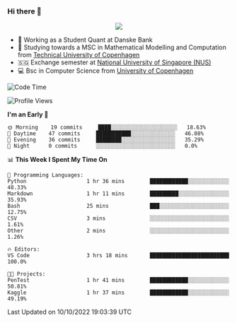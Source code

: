 ### Hi there 👋

<p align="center">
  <img src="https://media4.giphy.com/media/3ohzdKy5Z8TChSDuiA/giphy.gif?cid=ecf05e47r69cojk56gup9q8mep9liy48s94dn2uxsfh6fv39&rid=giphy.gif&ct=g" />
</p>

* 🏦 Working as a Student Quant at Danske Bank
* 🧮 Studying towards a MSC in Mathematical Modelling and Computation from [Technical University of Copenhagen](https://www.dtu.dk)
* 🇸🇬 Exchange semester at [National University of Singapore (NUS)](https://www.nus.edu.sg)
* 💻 Bsc in Computer Science from [University of Copenhagen](https://www.ku.dk/english/)


<!--START_SECTION:waka-->
![Code Time](http://img.shields.io/badge/Code%20Time-11%20hrs%201%20min-blue)

![Profile Views](http://img.shields.io/badge/Profile%20Views-13-blue)

**I'm an Early 🐤** 

```text
🌞 Morning    19 commits     ████░░░░░░░░░░░░░░░░░░░░░   18.63% 
🌆 Daytime    47 commits     ███████████░░░░░░░░░░░░░░   46.08% 
🌃 Evening    36 commits     ████████░░░░░░░░░░░░░░░░░   35.29% 
🌙 Night      0 commits      ░░░░░░░░░░░░░░░░░░░░░░░░░   0.0%

```


📊 **This Week I Spent My Time On** 

```text
💬 Programming Languages: 
Python                   1 hr 36 mins        ████████████░░░░░░░░░░░░░   48.33% 
Markdown                 1 hr 11 mins        █████████░░░░░░░░░░░░░░░░   35.93% 
Bash                     25 mins             ███░░░░░░░░░░░░░░░░░░░░░░   12.75% 
CSV                      3 mins              ░░░░░░░░░░░░░░░░░░░░░░░░░   1.61% 
Other                    2 mins              ░░░░░░░░░░░░░░░░░░░░░░░░░   1.26%

🔥 Editors: 
VS Code                  3 hrs 18 mins       █████████████████████████   100.0%

🐱‍💻 Projects: 
PenTest                  1 hr 41 mins        ████████████░░░░░░░░░░░░░   50.81% 
Kaggle                   1 hr 37 mins        ████████████░░░░░░░░░░░░░   49.19%

```


 Last Updated on 10/10/2022 19:03:39 UTC
<!--END_SECTION:waka-->
